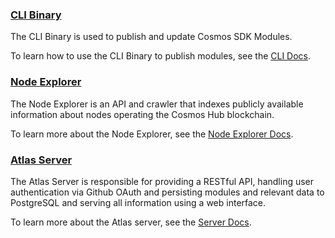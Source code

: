 ### **[CLI Binary](./cli-docs.md)** 
The CLI Binary is used to publish and update Cosmos SDK Modules.

To learn how to use the CLI Binary to publish modules, see the [CLI Docs](./docs/cli-docs.md).  

### **[Node Explorer](./node-explorer.md)**
The Node Explorer is an API and crawler that indexes publicly available information about nodes operating the Cosmos Hub blockchain.

To learn more about the Node Explorer, see the [Node Explorer Docs](./docs/node-explorer.md).

### **[Atlas Server](./server-docs.md)**
The Atlas Server is responsible for providing a RESTful API, handling user authentication
via Github OAuth and persisting modules and relevant data to PostgreSQL and serving all information
using a web interface.

To learn more about the Atlas server, see the [Server Docs](./docs/server-docs.md).
